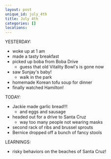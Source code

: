 ```yaml
---
layout: post
unique_id: july_4th
title: July 4th
categories: []
locations: 
---
```


YESTERDAY:
* woke up at 1 am
* made a tasty breakfast
* picked up boba from Boba Drive
  * guess that old Vitality Bowl's is gone now
* saw Sunjay's baby!
  * walk in the park
* homemade Korean tofu soup for dinner
* finally watched Hamilton!

TODAY:
* Jackie made garlic bread!!!
  * and eggs and sausage
* headed out for a drive to Santa Cruz
  * way too many people not wearing masks
* second rack of ribs and brussel sprouts
* Bernice dropped off a bunch of fancy stools

LEARNINGS:
* risky behaviors on the beaches of Santa Cruz!
